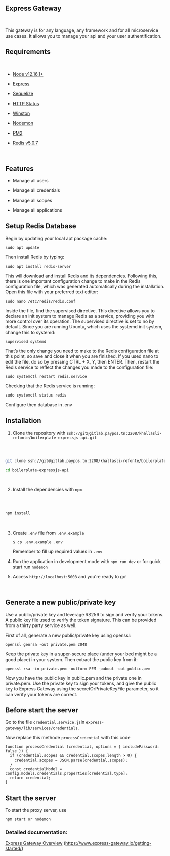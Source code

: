 ## Express Gateway
​

This gateway is for any language, any framework and for all microservice use cases.
It allows you to manage your api and your user authentification.
​

## Requirements

​

- [Node v12.16.1+](http://nodejs.org/)

- [Express](https://npmjs.com/package/express)

- [Sequelize](https://www.npmjs.com/package/sequelize)

- [HTTP Status](https://www.npmjs.com/package/http-status)

- [Winston](https://www.npmjs.com/package/winston)

- [Nodemon](https://www.npmjs.com/package/nodemon)

- [PM2](https://www.npmjs.com/package/pm2)

- [Redis v5.0.7](https://www.npmjs.com/package/redis)

​

## Features


- Manage all users

- Manage all credentials

- Manage all scopes

- Manage all applications

## Setup Redis Database

Begin by updating your local apt package cache:
```
sudo apt update
```
Then install Redis by typing:
```
sudo apt install redis-server
```
This will download and install Redis and its dependencies. Following this, there is one important configuration change to make in the Redis configuration file, which was generated automatically during the installation.
Open this file with your preferred text editor:
```
sudo nano /etc/redis/redis.conf
```
Inside the file, find the supervised directive. This directive allows you to declare an init system to manage Redis as a service, providing you with more control over its operation. The supervised directive is set to no by default. Since you are running Ubuntu, which uses the systemd init system, change this to systemd:

```
supervised systemd
```

That’s the only change you need to make to the Redis configuration file at this point, so save and close it when you are finished. If you used nano to edit the file, do so by pressing CTRL + X, Y, then ENTER.
Then, restart the Redis service to reflect the changes you made to the configuration file:
```
sudo systemctl restart redis.service
```

Checking that the Redis service is running:

```
sudo systemctl status redis
```
Configure then database in .env

## Installation 

1. Clone the repository with `ssh://git@gitlab.paypos.tn:2208/khallasli-refonte/boilerplate-expressjs-api.git`

​

```bash

git clone ssh://git@gitlab.paypos.tn:2208/khallasli-refonte/boilerplate-expressjs-api.git

cd boilerplate-expressjs-api

```

​

2. Install the dependencies with `npm`

​

```bash

npm install

```

​

3.  Create `.env` file from `.env.example`
    ```
    $ cp .env.example .env
    ```

    Remember to fill up required values in `.env`

4. Run the application in development mode with `npm run dev` or for quick start run `nodemon`

5. Access `http://localhost:5008` and you're ready to go!

​

## Generate a new public/private key

Use a public/private key and leverage RS256 to sign and verify your tokens.
A public key file used to verify the token signature. This can be provided from a thirty party service as well.

First of all, generate a new public/private key using openssl:
```
openssl genrsa -out private.pem 2048

```
Keep the private key in a super-secure place (under your bed might be a good place) in your system.
Then extract the public key from it:
```
openssl rsa -in private.pem -outform PEM -pubout -out public.pem

```
Now you have the public key in public.pem and the private one in private.pem.
Use the private key to sign your tokens, and give the public key to Express Gateway using the secretOrPrivateKeyFile parameter, so it can verify your tokens are correct.

## Before start the server

Go to the file `credential.service.js`in `express-gateway/lib/services/credentials`.

Now replace this methode `processCredential` with this code
```
function processCredential (credential, options = { includePassword: false }) {
  if (credential.scopes && credential.scopes.length > 0) {
    credential.scopes = JSON.parse(credential.scopes);
  }
  const credentialModel = config.models.credentials.properties[credential.type];
  return credential;
}
```

## Start the server

To start the proxy server, use

```
npm start or nodemon
```
### Detailed documentation:

[Express Gateway Overview](http://www.express-gateway.io/about/)
(https://www.express-gateway.io/getting-started/)

